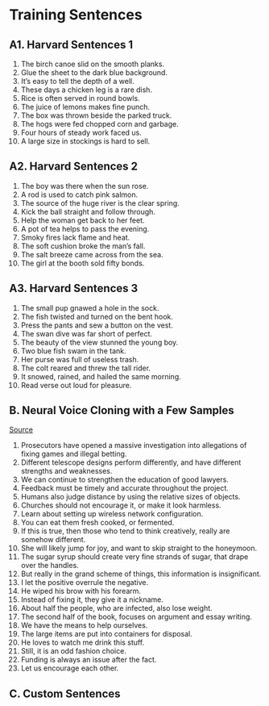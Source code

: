 # Training Sentences

## A1. Harvard Sentences 1

1. The birch canoe slid on the smooth planks.
2. Glue the sheet to the dark blue background.
3. It’s easy to tell the depth of a well.
4. These days a chicken leg is a rare dish.
5. Rice is often served in round bowls.
6. The juice of lemons makes fine punch.
7. The box was thrown beside the parked truck.
8. The hogs were fed chopped corn and garbage.
9. Four hours of steady work faced us.
10. A large size in stockings is hard to sell.

## A2. Harvard Sentences 2

1. The boy was there when the sun rose.
2. A rod is used to catch pink salmon.
3. The source of the huge river is the clear spring.
4. Kick the ball straight and follow through.
5. Help the woman get back to her feet.
6. A pot of tea helps to pass the evening.
7. Smoky fires lack flame and heat.
8. The soft cushion broke the man’s fall.
9. The salt breeze came across from the sea.
10. The girl at the booth sold fifty bonds.

## A3. Harvard Sentences 3

1. The small pup gnawed a hole in the sock.
2. The fish twisted and turned on the bent hook.
3. Press the pants and sew a button on the vest.
4. The swan dive was far short of perfect.
5. The beauty of the view stunned the young boy.
6. Two blue fish swam in the tank.
7. Her purse was full of useless trash.
8. The colt reared and threw the tall rider.
9. It snowed, rained, and hailed the same morning.
10. Read verse out loud for pleasure.

## B. Neural Voice Cloning with a Few Samples

[Source](<research/Neural Voice Cloning with a Few Samples.pdf>)

1. Prosecutors have opened a massive investigation into allegations of fixing games and illegal betting.
2. Different telescope designs perform differently, and have different strengths and weaknesses.
3. We can continue to strengthen the education of good lawyers.
4. Feedback must be timely and accurate throughout the project.
5. Humans also judge distance by using the relative sizes of objects.
6. Churches should not encourage it, or make it look harmless.
7. Learn about setting up wireless network configuration.
8. You can eat them fresh cooked, or fermented.
9. If this is true, then those who tend to think creatively, really are somehow different.
10. She will likely jump for joy, and want to skip straight to the honeymoon.
11. The sugar syrup should create very fine strands of sugar, that drape over the handles.
12. But really in the grand scheme of things, this information is insignificant.
13. I let the positive overrule the negative.
14. He wiped his brow with his forearm.
15. Instead of fixing it, they give it a nickname.
16. About half the people, who are infected, also lose weight.
17. The second half of the book, focuses on argument and essay writing.
18. We have the means to help ourselves.
19. The large items are put into containers for disposal.
20. He loves to watch me drink this stuff.
21. Still, it is an odd fashion choice.
22. Funding is always an issue after the fact.
23. Let us encourage each other.

## C. Custom Sentences
